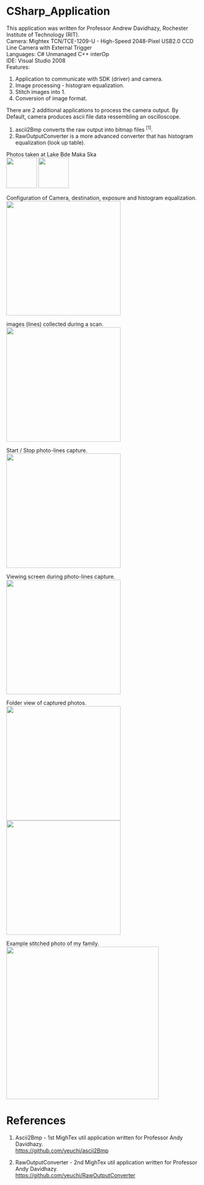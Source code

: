 # CSharp_Application
This application was written for Professor Andrew Davidhazy, Rochester Institute of Technology (RIT). \
Camera: Mightex TCN/TCE-1209-U - High-Speed 2048-Pixel USB2.0 CCD Line Camera with External Trigger\
Languages: C# Unmanaged C++ interOp \
IDE: Visual Studio 2008 \
Features:
1. Application to communicate with SDK (driver) and camera.
2. Image processing - histogram equalization.
3. Stitch images into 1.
4. Conversion of image format.

There are 2 additional applications to process the camera output.
By Default, camera produces ascii file data ressembling an oscilloscope.
1. ascii2Bmp converts the raw output into bitmap files <sup>[1]</sup>.
2. RawOutputConverter is a more advanced converter that has histogram equalization (look up table).


Photos taken at Lake Bde Maka Ska \
<img height="80" src="https://user-images.githubusercontent.com/1282659/131254678-5074a060-ce41-4f67-8972-d2cfcaa079e3.jpg">
<img height="80" src="https://user-images.githubusercontent.com/1282659/131254682-988c510d-d4a6-4a7d-8519-19f69385bc52.jpg">

Configuration of Camera, destination, exposure and histogram equalization. \
<img height="300" src="https://user-images.githubusercontent.com/1282659/131255060-da802c7e-47ac-4742-b4c9-c2889d960a8b.png">

images (lines) collected during a scan. \
<img height="300" src="https://user-images.githubusercontent.com/1282659/131255063-2e48a34e-f4a9-4cb2-b1ad-ccac9a81014a.png">

Start / Stop photo-lines capture. \
<img height="300" src="https://user-images.githubusercontent.com/1282659/131255069-351e8d5f-2c34-4c9e-aef4-5649875948c2.png">

Viewing screen during photo-lines capture. \
<img height="300" src="https://user-images.githubusercontent.com/1282659/131255084-4f3f184d-909e-43ee-a22a-f3557d881f4b.png">

Folder view of captured photos. \
<img height="300" src="https://user-images.githubusercontent.com/1282659/131255097-636f1a1c-c017-41ea-b69d-989501a2c469.png">
<img height="300" src="https://user-images.githubusercontent.com/1282659/131255104-74f2822e-6be3-4bd2-a660-05d2212a8708.png">

Example stitched photo of my family. \
<img height="400" src="https://user-images.githubusercontent.com/1282659/131255107-3fb3a81c-d811-4d0d-8c7f-48882753ca10.png">

# References

1. Ascii2Bmp - 1st MighTex util application written for Professor Andy Davidhazy. \
https://github.com/yeuchi/ascii2Bmp

2. RawOutputConverter - 2nd MighTex util application written for Professor Andy Davidhazy. \
https://github.com/yeuchi/RawOutputConverter

